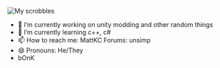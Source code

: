 ![My scrobbles](https://lastfm-recently-played.vercel.app/api?user=unsimp&count=5)
- 🔭 I’m currently working on unity modding and other random things
- 🌱 I’m currently learning c++, c#
- 📫 How to reach me: MattKC Forums: unsimp 
- 😄 Pronouns: He/They
- bOnK



 

